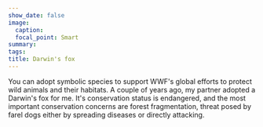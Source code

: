 ```yaml
---
show_date: false
image:
  caption: 
  focal_point: Smart
summary: 
tags:
title: Darwin's fox
---
```


You can adopt symbolic species to support WWF's global efforts to protect wild animals and their habitats.  A couple of years ago, my partner adopted a Darwin's fox for me. It's conservation status is endangered, and the most important conservation concerns are forest fragmentation, threat posed by farel dogs either by spreading diseases or directly attacking. 
